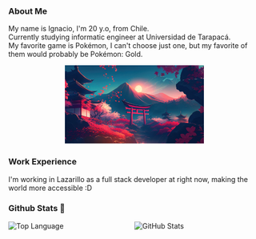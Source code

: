 ### About Me
My name is Ignacio, I'm 20 y.o, from Chile.  
Currently studying informatic engineer at Universidad de Tarapacá.  
My favorite game is Pokémon, I can't choose just one, but my favorite of them would probably be Pokémon: Gold.
<p align="center">
    <img width="55%" src="https://github.com/IgnacioBarraza/IgnacioBarraza/blob/main/img/japan_castle.jpg">
</p> 

### Work Experience
I'm working in Lazarillo as a full stack developer at right now, making the world more accessible :D

### Github Stats 🤔
<p>
    <img width="45%" align="left" alt="Top Language" src="https://github-readme-stats.vercel.app/api/top-langs/?username=IgnacioBarraza&theme=tokyonight&hide=html,&hide_border=true">
    <img width="50%" align="right" alt="GitHub Stats" src="https://github-readme-stats.vercel.app/api?username=IgnacioBarraza&theme=tokyonight&show_icons=true&hide=issues&icon_color=f8bb98&hide_border=true">
</p>

<!---
IgnacioBarraza/IgnacioBarraza is a ✨ special ✨ repository because its `README.md` (this file) appears on your GitHub profile.
You can click the Preview link to take a look at your changes.
--->
